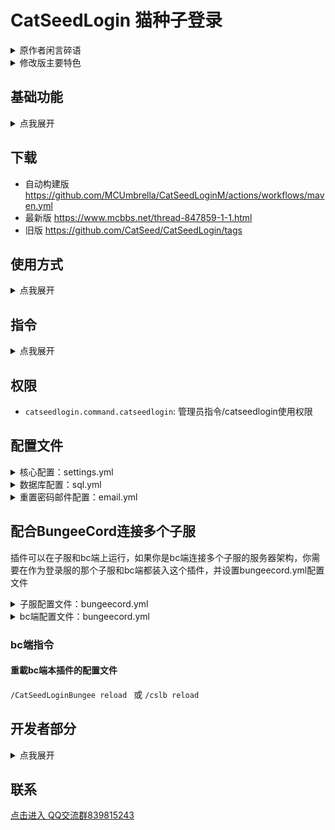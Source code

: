 # CatSeedLogin 猫种子登录

<details><summary>原作者闲言碎语</summary><p>

插件在Spigot API 1.13.2环境下开发的，
由于现在很多登录插件功能配置非常多，配置起来麻烦并且有很多用不到的功能。
crazylogin在高版本有各种匪夷所思的bug（总之我是被crazylogin从1.13.2的版本劝退自己开始造起了登录插件），
authme配置文件对一些经验不足的服主配置起来极其麻烦，甚至有人从入门到弃坑。
有人测试1.7.10和1.11版本的服务器可以用，理论上应该兼容1.7.10及以后的所有版本。

</p></details>

<details><summary>修改版主要特色</summary><p>

- 引入了更完善的多语言支持
- 修正了绝大部分代码和配置文件里的塑料英语，提高了可读性（旧配置需要自己转换成新配置）
- 在配置文件里添加了注释，使配置文件更易懂
- 发送邮件时的调试输出可关闭

</p></details>

## 基础功能

<details><summary>点我展开</summary><p>

*  注册 登录 修改密码 管理员设置密码
*  防止英文id大小写登录bug
*  登录前隐藏背包（需要ProtocolLib插件）
*  防止玩家登录之后被别人顶下线
*  下线之后指定时长内不能重新进入服务器（防止某些bug）
*  没有登录之前禁止移动,交互,攻击,发言,使用指令,传送,点击背包物品,丢弃物品,拾取物品
*  限制同ip的帐号同时在线/注册的数量
*  登录之前在配置文件指定的世界出生点,登录之后自动返回下线地点（可配置取消）
*  储存默认使用的是SQLite（也支持Mysql，需要配置文件sql.yml中配置打开）
*  密码加密储存,Crypt默认加密方式
*  进入游戏时游戏名的限制（由数字,字母和下划线组成 “可配置”长度的游戏名才能进入）
*  绑定邮箱，邮箱重置密码功能
*  支持bc端在没有登录时，禁止切换子服，登录后切换子服保持登录

</p></details>

## 下载
* 自动构建版 https://github.com/MCUmbrella/CatSeedLoginM/actions/workflows/maven.yml
* 最新版 https://www.mcbbs.net/thread-847859-1-1.html
* 旧版 https://github.com/CatSeed/CatSeedLogin/tags
## 使用方式

<details><summary>点我展开</summary><p>

#### 如果是正常使用：
* 插件放入plugins文件夹重启服务器
#### 如果是配合BungeeCord连接多个子服使用：
* 插件放入作为登录服的那个子服plugins文件夹重启服务器，然后在plugins文件夹下找到CatSeedLogin文件夹修改bungeecord.yml中的配置，然后执行重载指令
* 复制一份插件再放入BungeeCord的plugins文件夹重启服务器，然后在plugins文件夹下找到CatSeedLogin-Bungee文件夹，修改bungeecord.yml中的配置，然后执行重载指令

</p></details>

## 指令

<details><summary>点我展开</summary><p>

### 登录
* `/login 密码`
* `/l 密码`
### 注册密码
* `/register 密码 重复密码`
* `/reg 密码 重复密码`
### 修改密码
* `/changepassword 旧密码 新密码 重复新密码`
* `/changepw 旧密码 新密码 重复新密码`
### 绑定邮箱
* `/bindemail set 邮箱`
* `/bdmail set 邮箱`
### 用邮箱收到的验证码完成绑定
* `/bindemail verify 验证码`
* `/bdmail verify 验证码`
### 忘记密码，请求服务器给自己绑定的邮箱发送重置密码的验证码
* `/resetpassword forget`
* `/repw forget`
### 用邮箱收到的验证码重置密码
* `/bindemail re 验证码 新密码`
* `/bdmail re 验证码 新密码`
### 管理指令
### 添加登录之前允许执行的指令 (支持正则表达式)
* `/catseedlogin commandWhitelistAdd 指令`
### 删除登录之前允许执行的指令 (支持正则表达式)
* `/catseedlogin commandWhitelistDel 指令`
### 查看登录之前允许执行的指令 (支持正则表达式)
* `/catseedlogin commandWhitelistInfo`
### 设置相同ip注册数量限制 （默认数量2）
* `/catseedlogin setMaxRegPerIP 数量`
### 设置相同ip登录数量限制 （默认数量2）
* `/catseedlogin setMaxOnlinePerIP 数量`
### 设置游戏名最小和最大长度 (默认最小是2 最大是15)
* `/catseedlogin setPlayerNameLength 最短 最长`
### 离开服务器重新进入间隔限制 单位：tick (1秒等于20tick) (默认60tick)
* `/catseedlogin setRejoinInterval 间隔`
### 设置玩家登录地点为你站着的位置 (默认登录地点为world世界的出生点)
* `/catseedlogin setSpawnLocation`
### 设置自动踢出未登录的玩家 (默认120秒，小于1秒则关闭此功能)
* `/catseedlogin setLoginTimeout 秒数`
### 打开/关闭 限制中文游戏名 (默认打开)
* `/catseedlogin forceStandardPlayerName`
### 打开/关闭 登录之前是否受到伤害 (默认登录之前不受到伤害)
* `/catseedlogin noDamageBeforeLogin`
### 打开/关闭 登录之后是否返回退出地点 (默认打开)
* `/catseedlogin backAfterLogin`
### 打开/关闭 登录之前是否强制在登录地点 (默认打开)
* `/catseedlogin noMoveBeforeLogin`
### 打开/关闭 死亡状态退出游戏记录退出位置 (默认打开)
* `/catseedlogin saveDeadPlayerLogoutLocation`
### 管理员强制删除账户
* `/catseedlogin delPlayer 玩家名`
### 管理员强制设置玩家密码
* `/catseedlogin setPwd 玩家名 密码`
### 重载配置文件
* `/catseedlogin reload`

</p></details>

## 权限
* `catseedlogin.command.catseedlogin`: 管理员指令/catseedlogin使用权限
## 配置文件
<details><summary>核心配置：settings.yml</summary><p>

插件也会在插件目录下生成一个叫settings.example.yml的带注释的示例配置文件供你参考。
```yaml
# 插件使用的语言。
language: "zh_CN"
# 每个IP地址可注册的账号数量。
maxRegPerIP: 2
# 同一个IP地址同时在线玩家的最大值。
maxOnlinePerIP: 2
# 只允许在玩家名中使用英文字母、数字和下划线？
# 设定为true时，将不允许玩家名中包含其它字符的玩家加入服务器。
forceStandardPlayerName: true
# 玩家名的最小长度。
minPlayerNameLength: 2
# 玩家名的最大长度。
maxPlayerNameLength: 15
# 如果设定为true，未登录玩家将不会受到伤害。
noDamageBeforeLogin: true
# 玩家在下线多少秒后可以重新进入服务器？
rejoinInterval: 60
# 如果设定为true，玩家登录成功后将会被传送到下线位置。
backAfterLogin: true
# 如果设定为true，未登录玩家将不能移动。
noMoveBeforeLogin: true
# 在登录之前可以使用的命令。
# 默认值适合大多数情况，支持正则表达式。
commandWhitelist:
  - /(?i)l(ogin)?(\z| .*)
  - /(?i)reg(ister)?(\z| .*)
  - /(?i)resetpassword?(\z| .*)
  - /(?i)repw?(\z| .*)
  - /(?i)worldedit cui
# 如果玩家一直没登录成功，多少秒后将会被踢出服务器？
loginTimeout: 120
# 如果设定为true，玩家死亡后不复活直接下线也会被保存下线位置。
saveDeadPlayerLogoutLocation: true
# 如果设定为true，插件会要求密码必须在6位及以上，并且包含数字和字母
forceStrongPassword: true
# 密码的最大长度（大于6，只在forceStrongPassword为true时起作用）
maxPasswordLength: 16
```

</p></details>

<details><summary>数据库配置：sql.yml</summary><p>

如果不使用mysql数据库储存，就请无视此配置  
```yaml
MySQL:  
# 是否开启数据库功能（false = 不开启）  
  Enable: false  
  Host: 127.0.0.1  
  Port: '3306'  
  Database: databaseName  
  User: root  
  Password: root
```

</p></details>

<details><summary>重置密码邮件配置：email.yml</summary><p>

如果不使用绑定邮箱、找回密码等跟邮箱有关的功能，就请无视此配置
```yaml
# 开启邮件验证、重置密码功能？（true：开启，false：不开启）
enabled: false
# 连接SMTP服务器时使用的用户名
account: "15555555555@163.com"
# 连接SMTP服务器时使用的密码
password: "PASSWORDPASSWORD"
# SMTP服务的地址
smtpHost: "smtp.163.com"
# SMTP服务的端口
smtpPort: "25"
# 启用SSL连接
ssl: false
# 邮件中显示的发件人
from: "CatSeedLoginM"
# 启用调试输出
debug: false
```

</p></details>

## 配合BungeeCord连接多个子服
插件可以在子服和bc端上运行，如果你是bc端连接多个子服的服务器架构，你需要在作为登录服的那个子服和bc端都装入这个插件，并设置bungeecord.yml配置文件

<details><summary>子服配置文件：bungeecord.yml</summary><p>

```yaml
# 是否开启bungeecord模式（false = 不开启）  
Enable: false  
# 设置IP（如果可以建议使用内网），会使用这个ip开启一个通讯服务与bc建立端通讯  
Host: 127.0.0.1  
# 设置端口  
Port: 2333  
# 验证密钥，类似设置密码一样，这里填写一串无法被人猜到无规律的字符（如果是内网可以不写）  
AuthKey: ""
```
</p></details>

<details><summary>bc端配置文件：bungeecord.yml</summary><p>

```yaml
# 设置IP，需要跟子服的一样（如果可以建议使用内网），从这个ip跟子服建立通讯  
Host: 127.0.0.1  
# 设置端口，需要跟子服一样  
Port: 2333  
# 作为登录服的服务器  
LoginServerName: "lobby"  
# 验证密钥，需要跟子服一样  
AuthKey: ""
```

</p></details>

### bc端指令
#### 重載bc端本插件的配置文件
`/CatSeedLoginBungee reload ` 或 `/cslb reload`

## 开发者部分

<details><summary>点我展开</summary><p>

### 事件
- CatSeedPlayerLoginEvent：玩家登录事件
  - `getPlayer()`: 获取触发事件的玩家的Player对象
  - `getResult()`: 获取登录操作的结果。登录成功返回`CatSeedPlayerLoginEvent.Result.SUCCESS`，失败返回`CatSeedPlayerLoginEvent.Result.FAIL`
- CatSeedPlayerRegisterEvent
  - `getPlayer()`: 获取触发事件的玩家的Player对象
### API
- CatSeedLoginAPI
  - `isLoggedIn(String)`: 从给定的玩家名判断玩家是否已登录
  - `isRegistered(String)`: 从给定的玩家名判断玩家是否已注册

</p></details>

## 联系
[点击进入 QQ交流群839815243](http://shang.qq.com/wpa/qunwpa?idkey=91199801a9406f659c7add6fb87b03ca071b199b36687c62a3ac51bec2f258a3)
